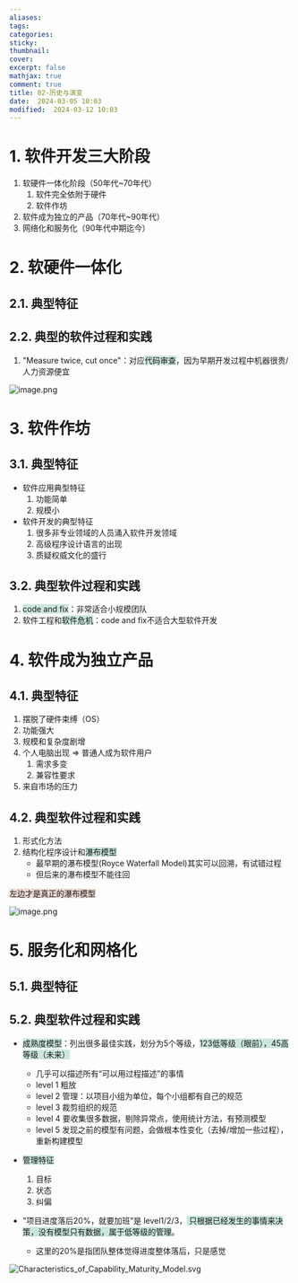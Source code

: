 ```yaml
---
aliases: 
tags: 
categories:
sticky:
thumbnail:
cover: 
excerpt: false
mathjax: true
comment: true
title: 02-历史与演变
date:  2024-03-05 10:03
modified:  2024-03-12 10:03
---
```


# 1. 软件开发三大阶段

1. 软硬件一体化阶段（50年代~70年代）
    1. 软件完全依附于硬件
    2. 软件作坊
2. 软件成为独立的产品（70年代~90年代）
3. 网络化和服务化（90年代中期迄今）

# 2. 软硬件一体化

## 2.1. 典型特征

## 2.2. 典型的软件过程和实践

1. "Measure twice, cut once"：对应<span style="background:rgba(3, 135, 102, 0.2)">代码审查</span>，因为早期开发过程中机器很贵/人力资源便宜

![image.png](https://chillcharlie-img.oss-cn-hangzhou.aliyuncs.com/image%2F2024%2F03%2F05%2F10-31-39-29ca6a8d313198dbe4561784f77f99c5-20240305103137-772dc3.png)

# 3. 软件作坊

## 3.1. 典型特征

- 软件应用典型特征
	1. 功能简单
	2. 规模小
- 软件开发的典型特征
	1. 很多非专业领域的人员涌入软件开发领域
	2. 高级程序设计语言的出现
	3. 质疑权威文化的盛行

## 3.2. 典型软件过程和实践

1. <span style="background:rgba(3, 135, 102, 0.2)">code and fix</span>：非常适合小规模团队
2. 软件工程和<span style="background:rgba(3, 135, 102, 0.2)">软件危机</span>：code and fix不适合大型软件开发

# 4. 软件成为独立产品

## 4.1. 典型特征

1. 摆脱了硬件束缚（OS）
2. 功能强大
3. 规模和复杂度剧增
4. 个人电脑出现 => 普通人成为软件用户
	1. 需求多变
	2. 兼容性要求
5. 来自市场的压力

## 4.2. 典型软件过程和实践

1. 形式化方法
2. 结构化程序设计和<span style="background:rgba(3, 135, 102, 0.2)">瀑布模型</span>
	- 最早期的瀑布模型(Royce Waterfall Model)其实可以回溯，有试错过程
	- 但后来的瀑布模型不能往回

<span style="background:rgba(163, 67, 31, 0.2)">左边才是真正的瀑布模型</span>

![image.png](https://chillcharlie-img.oss-cn-hangzhou.aliyuncs.com/image%2F2024%2F03%2F05%2F11-21-53-71b18599d32010fc1b873fcbbdb93eee-20240305112152-b43dd0.png)

# 5. 服务化和网格化

## 5.1. 典型特征

## 5.2. 典型软件过程和实践

- <span style="background:rgba(3, 135, 102, 0.2)">成熟度模型</span>：列出很多最佳实践，划分为5个等级，<span style="background:rgba(3, 135, 102, 0.2)">123低等级（眼前），45高等级（未来）</span>
	- 几乎可以描述所有“可以用过程描述”的事情
	- level 1 粗放
	- level 2 管理：以项目小组为单位，每个小组都有自己的规范
	- level 3 裁剪组织的规范
	- level 4 要收集很多数据，剔除异常点，使用统计方法，有预测模型
	- level 5 发现之前的模型有问题，会做根本性变化（去掉/增加一些过程），重新构建模型

- <span style="background:rgba(3, 135, 102, 0.2)">管理特征</span>
	1. 目标
	2. 状态
	3. 纠偏

- "项目进度落后20%，就要加班"是 level1/2/3，<span style="background:rgba(3, 135, 102, 0.2)"> 只根据已经发生的事情来决策，没有模型只有数据，属于低等级的管理</span>。
	- 这里的20%是指团队整体觉得进度整体落后，只是感觉


![Characteristics_of_Capability_Maturity_Model.svg](https://chillcharlie-img.oss-cn-hangzhou.aliyuncs.com/image%2F2024%2F03%2F05%2F11-38-09-6f1b39d6c60675925d8546cdac256dc4-Characteristics_of_Capability_Maturity_Model-a3bdd5.svg)
